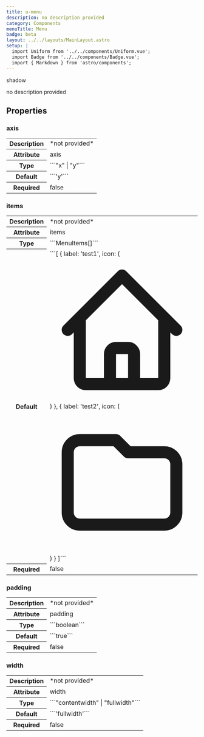 ```yaml
---
title: u-menu
description: no description provided
category: Components
menuTitle: Menu
badge: beta
layout: ../../layouts/MainLayout.astro
setup: |
  import Uniform from '../../components/Uniform.vue';
  import Badge from '../../components/Badge.vue';
  import { Markdown } from 'astro/components';
---
```


<Badge> shadow </Badge>

no description provided

## Properties

### axis

<table>
<tr><th>Description</th><td><Markdown>*not provided*</Markdown></td></tr>
<tr><th>Attribute</th><td><Markdown>axis</Markdown></td></tr>
<tr><th>Type</th><td><Markdown>```"x" | "y"```</Markdown></td></tr>
<tr><th>Default</th><td><Markdown>```'y'```</Markdown></td></tr>
<tr><th>Required</th><td><Markdown>false</Markdown></td></tr>
</table>

### items

<table>
<tr><th>Description</th><td><Markdown>*not provided*</Markdown></td></tr>
<tr><th>Attribute</th><td><Markdown>items</Markdown></td></tr>
<tr><th>Type</th><td><Markdown>```MenuItems[]```</Markdown></td></tr>
<tr><th>Default</th><td><Markdown>```[ { label: 'test1', icon: ( <svg xmlns="http://www.w3.org/2000/svg" class="h-5 w-5" fill="none" viewBox="0 0 24 24" stroke="currentColor" > <path stroke-linecap="round" stroke-linejoin="round" stroke-width="2" d="M3 12l2-2m0 0l7-7 7 7M5 10v10a1 1 0 001 1h3m10-11l2 2m-2-2v10a1 1 0 01-1 1h-3m-6 0a1 1 0 001-1v-4a1 1 0 011-1h2a1 1 0 011 1v4a1 1 0 001 1m-6 0h6" /> </svg> ) }, { label: 'test2', icon: ( <svg xmlns="http://www.w3.org/2000/svg" class="h-5 w-5" fill="none" viewBox="0 0 24 24" stroke="currentColor" > <path stroke-linecap="round" stroke-linejoin="round" stroke-width="2" d="M3 7v10a2 2 0 002 2h14a2 2 0 002-2V9a2 2 0 00-2-2h-6l-2-2H5a2 2 0 00-2 2z" /> </svg> ) } ]```</Markdown></td></tr>
<tr><th>Required</th><td><Markdown>false</Markdown></td></tr>
</table>

### padding

<table>
<tr><th>Description</th><td><Markdown>*not provided*</Markdown></td></tr>
<tr><th>Attribute</th><td><Markdown>padding</Markdown></td></tr>
<tr><th>Type</th><td><Markdown>```boolean```</Markdown></td></tr>
<tr><th>Default</th><td><Markdown>```true```</Markdown></td></tr>
<tr><th>Required</th><td><Markdown>false</Markdown></td></tr>
</table>

### width

<table>
<tr><th>Description</th><td><Markdown>*not provided*</Markdown></td></tr>
<tr><th>Attribute</th><td><Markdown>width</Markdown></td></tr>
<tr><th>Type</th><td><Markdown>```"contentwidth" | "fullwidth"```</Markdown></td></tr>
<tr><th>Default</th><td><Markdown>```'fullwidth'```</Markdown></td></tr>
<tr><th>Required</th><td><Markdown>false</Markdown></td></tr>
</table>

</table>

</table>
